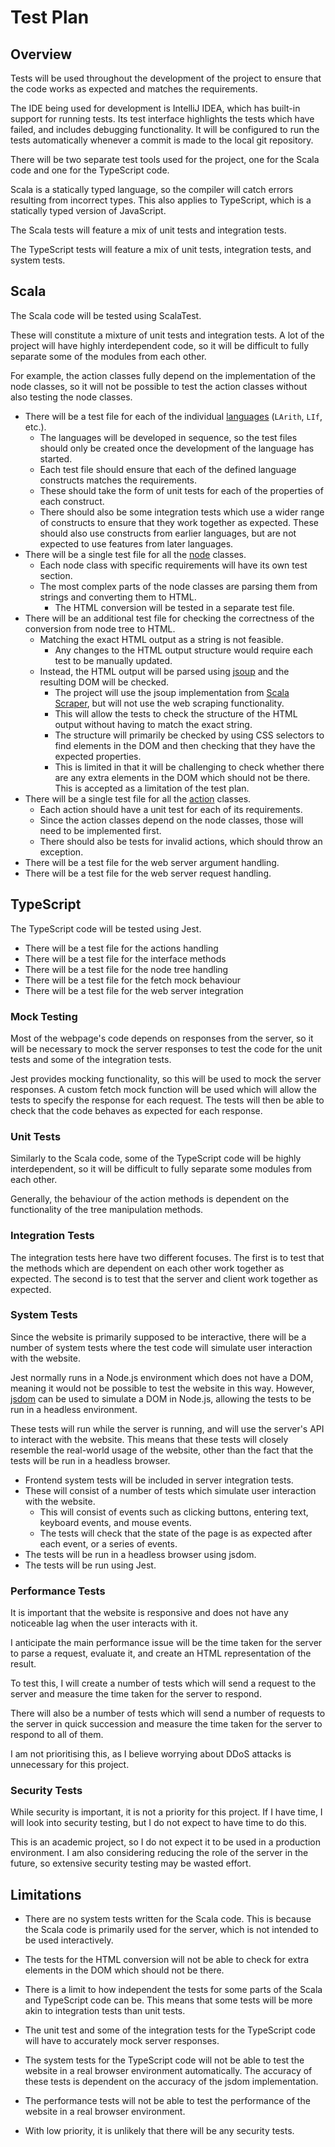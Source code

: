 # Test Plan

## Overview

Tests will be used throughout the development of the project to ensure that the code works as expected and matches
the requirements.

The IDE being used for development is IntelliJ IDEA, which has built-in support for running tests.
Its test interface highlights the tests which have failed, and includes debugging functionality.
It will be configured to run the tests automatically whenever a commit is made to the local git repository.

There will be two separate test tools used for the project, one for the Scala code and one for the TypeScript code.

Scala is a statically typed language, so the compiler will catch errors resulting from incorrect types.
This also applies to TypeScript, which is a statically typed version of JavaScript.

The Scala tests will feature a mix of unit tests and integration tests.

The TypeScript tests will feature a mix of unit tests, integration tests, and system tests.

## Scala

The Scala code will be tested using ScalaTest.

These will constitute a mixture of unit tests and integration tests.
A lot of the project will have highly interdependent code, so it will be difficult to fully separate some of the modules
from each other.

For example, the action classes fully depend on the implementation of the node classes, so it will not be possible to
test the action classes without also testing the node classes.

- There will be a test file for each of the individual [languages](requirements.md#languages) (`LArith`, `LIf`, etc.).
   - The languages will be developed in sequence, so the test files should only be created once the development of the
     language has started.
   - Each test file should ensure that each of the defined language constructs matches the requirements.
   - These should take the form of unit tests for each of the properties of each construct.
   - There should also be some integration tests which use a wider range of constructs to ensure that they work together
     as expected.
     These should also use constructs from earlier languages, but are not expected to use features from
     later languages.
- There will be a single test file for all the [node](requirements.md#node-tree) classes.
   - Each node class with specific requirements will have its own test section.
   - The most complex parts of the node classes are parsing them from strings and converting them to HTML.
      - The HTML conversion will be tested in a separate test file.
- There will be an additional test file for checking the correctness of the conversion from node tree to HTML.
   - Matching the exact HTML output as a string is not feasible.
      - Any changes to the HTML output structure would require each test to be manually updated.
   - Instead, the HTML output will be parsed using [jsoup](https://jsoup.org/) and the resulting DOM will be checked.
      - The project will use the jsoup implementation
        from [Scala Scraper](https://github.com/ruippeixotog/scala-scraper), but will not use the web scraping
        functionality.
      - This will allow the tests to check the structure of the HTML output without having to match the exact string.
      - The structure will primarily be checked by using CSS selectors to find elements in the DOM and then checking
        that they have the expected properties.
      - This is limited in that it will be challenging to check whether there are any extra elements in the DOM which
        should not be there.
        This is accepted as a limitation of the test plan.
- There will be a single test file for all the [action](requirements.md#actions) classes.
   - Each action should have a unit test for each of its requirements.
   - Since the action classes depend on the node classes, those will need to be implemented first.
   - There should also be tests for invalid actions, which should throw an exception.
- There will be a test file for the web server argument handling.
- There will be a test file for the web server request handling.

## TypeScript

The TypeScript code will be tested using Jest.

- There will be a test file for the actions handling
- There will be a test file for the interface methods
- There will be a test file for the node tree handling
- There will be a test file for the fetch mock behaviour
- There will be a test file for the web server integration

### Mock Testing

Most of the webpage's code depends on responses from the server, so it will be necessary to mock the server responses
to test the code for the unit tests and some of the integration tests.

Jest provides mocking functionality, so this will be used to mock the server responses.
A custom fetch mock function will be used which will allow the tests to specify the response for each request.
The tests will then be able to check that the code behaves as expected for each response.

### Unit Tests

Similarly to the Scala code, some of the TypeScript code will be highly interdependent, so it will be difficult to
fully separate some modules from each other.

Generally, the behaviour of the action methods is dependent on the functionality of the tree manipulation methods.

### Integration Tests

The integration tests here have two different focuses.
The first is to test that the methods which are dependent on each other work together as expected.
The second is to test that the server and client work together as expected.

### System Tests

Since the website is primarily supposed to be interactive, there will be a number of system tests where
the test code will simulate user interaction with the website.

Jest normally runs in a Node.js environment which does not have a DOM, meaning it would not be possible to
test the website in this way.
However, [jsdom](https://github.com/jsdom/jsdom) can be used to simulate a DOM in Node.js, allowing the tests to
be run in a headless environment.

These tests will run while the server is running, and will use the server's API to interact with the website.
This means that these tests will closely resemble the real-world usage of the website, other than the fact that
the tests will be run in a headless browser.

- Frontend system tests will be included in server integration tests.
- These will consist of a number of tests which simulate user interaction with the website.
   - This will consist of events such as clicking buttons, entering text, keyboard events, and mouse events.
   - The tests will check that the state of the page is as expected after each event, or a series of events.
- The tests will be run in a headless browser using jsdom.
- The tests will be run using Jest. 

### Performance Tests

It is important that the website is responsive and does not have any noticeable lag when the user interacts with it.

I anticipate the main performance issue will be the time taken for the server to parse a request, evaluate it, and
create an HTML representation of the result.

To test this, I will create a number of tests which will send a request to the server and measure the time taken for
the server to respond.

There will also be a number of tests which will send a number of requests to the server in quick succession and
measure the time taken for the server to respond to all of them.

I am not prioritising this, as I believe worrying about DDoS attacks is unnecessary for this project.

### Security Tests

While security is important, it is not a priority for this project.
If I have time, I will look into security testing, but I do not expect to have time to do this.

This is an academic project, so I do not expect it to be used in a production environment.
I am also considering reducing the role of the server in the future, so extensive security testing may be wasted
effort.

## Limitations

- There are no system tests written for the Scala code.
This is because the Scala code is primarily used for the server, which is not intended to be used interactively.

- The tests for the HTML conversion will not be able to check for extra elements in the DOM which should not be there.

- There is a limit to how independent the tests for some parts of the Scala and TypeScript code can be.
  This means that some tests will be more akin to integration tests than unit tests.

- The unit test and some of the integration tests for the TypeScript code will have to accurately mock server responses.

- The system tests for the TypeScript code will not be able to test the website in a real browser environment
automatically. 
The accuracy of these tests is dependent on the accuracy of the jsdom implementation. 

- The performance tests will not be able to test the performance of the website in a real browser environment.

- With low priority, it is unlikely that there will be any security tests.
